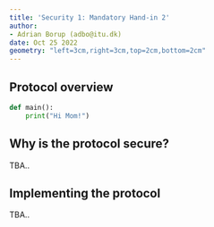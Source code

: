 ```yaml
---
title: 'Security 1: Mandatory Hand-in 2'
author:
- Adrian Borup (adbo@itu.dk)
date: Oct 25 2022
geometry: "left=3cm,right=3cm,top=2cm,bottom=2cm"
---
```


## Protocol overview

```py
def main():
    print("Hi Mom!")
```

## Why is the protocol secure?

TBA..

## Implementing the protocol

TBA..
